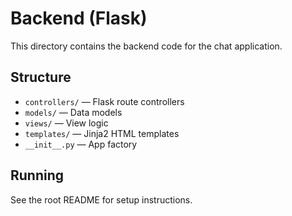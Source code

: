 # Backend (Flask)

This directory contains the backend code for the chat application.

## Structure
- `controllers/` — Flask route controllers
- `models/` — Data models
- `views/` — View logic
- `templates/` — Jinja2 HTML templates
- `__init__.py` — App factory

## Running
See the root README for setup instructions.
